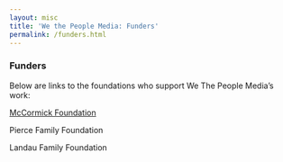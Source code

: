 ```yaml
---
layout: misc
title: 'We the People Media: Funders'
permalink: /funders.html
---
```

<h3>Funders</h3>
<p>Below are links to the foundations who support We The People Media’s work:</p>
<p><a href="http://www.mccormickfoundation.org/">McCormick Foundation</a></p>
<p>Pierce Family Foundation</p>
<p>Landau Family Foundation</p>